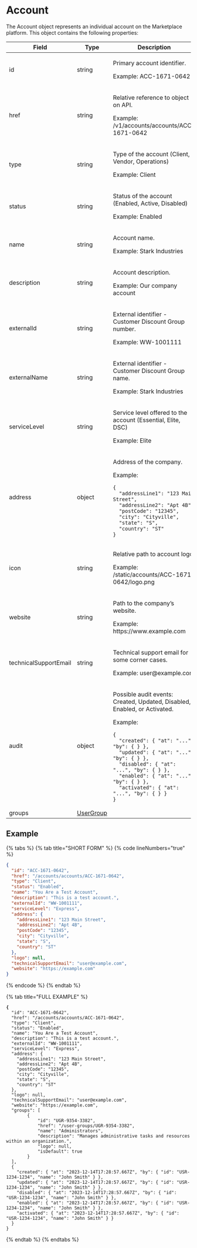 # Account

The Account object represents an individual account on the Marketplace platform. This object contains the following properties:

<table data-full-width="false"><thead><tr><th width="130">Field</th><th width="125">Type</th><th>Description</th></tr></thead><tbody><tr><td>id</td><td>string</td><td><p>Primary account identifier. </p><p></p><p>Example: ACC-1671-0642</p></td></tr><tr><td>href</td><td>string</td><td><p>Relative reference to object on API. </p><p></p><p>Example: /v1/accounts/accounts/ACC-1671-0642</p></td></tr><tr><td>type</td><td>string</td><td><p>Type of the account (Client, Vendor, Operations)</p><p></p><p>Example: Client</p></td></tr><tr><td>status</td><td>string</td><td><p>Status of the account (Enabled, Active, Disabled)</p><p></p><p>Example: Enabled</p></td></tr><tr><td>name</td><td>string</td><td><p>Account name. </p><p></p><p>Example: Stark Industries</p></td></tr><tr><td>description</td><td>string</td><td><p>Account description. </p><p></p><p>Example: Our company account</p></td></tr><tr><td>externalId</td><td>string</td><td><p>External identifier - Customer Discount Group number.  </p><p></p><p>Example: WW-1001111</p></td></tr><tr><td>externalName</td><td>string</td><td><p>External identifier - Customer Discount Group name. </p><p></p><p>Example: Stark Industries</p></td></tr><tr><td>serviceLevel</td><td>string</td><td><p>Service level offered to the account (Essential, Elite, DSC)</p><p></p><p>Example: Elite</p></td></tr><tr><td>address</td><td>object</td><td><p>Address of the company. </p><p></p><p>Example: </p><pre class="language-json" data-overflow="wrap" data-line-numbers><code class="lang-json">{
  "addressLine1": "123 Main Street",
  "addressLine2": "Apt 4B",
  "postCode": "12345",
  "city": "Cityville",
  "state": "S",
  "country": "ST"
}
</code></pre></td></tr><tr><td>icon</td><td>string</td><td><p>Relative path to account logo. </p><p></p><p>Example: /static/accounts/ACC-1671-0642/logo.png</p></td></tr><tr><td>website</td><td>string</td><td><p>Path to the company’s website. </p><p></p><p>Example: https://www.example.com</p></td></tr><tr><td>technicalSupportEmail</td><td>string</td><td><p>Technical support email for some corner cases. </p><p></p><p>Example: user@example.com</p></td></tr><tr><td>audit</td><td>object</td><td><p>Possible audit events: Created, Updated, Disabled, Enabled, or Activated. </p><p></p><p>Example: </p><pre class="language-json" data-overflow="wrap" data-line-numbers><code class="lang-json">{
  "created": { "at": "...", "by": { } },
  "updated": { "at": "...", "by": { } },
  "disabled": { "at": "...", "by": { } },
  "enabled": { "at": "...", "by": { } },
  "activated": { "at": "...", "by": { } }
}
</code></pre></td></tr><tr><td>groups</td><td><a href="../user-groups/#group-object">UserGroup</a></td><td></td></tr></tbody></table>

## Example

{% tabs %}
{% tab title="SHORT FORM" %}
{% code lineNumbers="true" %}
```json
{
  "id": "ACC-1671-0642",
  "href": "/accounts/accounts/ACC-1671-0642",
  "type": "Client",
  "status": "Enabled",
  "name": "You Are a Test Account",
  "description": "This is a test account.",
  "externalId": "WW-1001111",
  "serviceLevel": "Express",
  "address": {
    "addressLine1": "123 Main Street",
    "addressLine2": "Apt 4B",
    "postCode": "12345",
    "city": "Cityville",
    "state": "S",
    "country": "ST"
  },
  "logo": null,
  "technicalSupportEmail": "user@example.com",
  "website": "https://example.com"  
}
```
{% endcode %}
{% endtab %}

{% tab title="FULL EXAMPLE" %}
<pre class="language-json"><code class="lang-json"><strong>{
</strong>  "id": "ACC-1671-0642",
  "href": "/accounts/accounts/ACC-1671-0642",
  "type": "Client",
  "status": "Enabled",
  "name": "You Are a Test Account",
  "description": "This is a test account.",
  "externalId": "WW-1001111",
  "serviceLevel": "Express",
  "address": {
    "addressLine1": "123 Main Street",
    "addressLine2": "Apt 4B",
    "postCode": "12345",
    "city": "Cityville",
    "state": "S",
    "country": "ST"
  },
  "logo": null,
  "technicalSupportEmail": "user@example.com",
  "website": "https://example.com",
  "groups": [
		{
			"id": "UGR-9354-3382",
			"href": "/user-groups/UGR-9354-3382",
			"name": "Administrators",
			"description": "Manages administrative tasks and resources within an organization.",
			"logo": null,
			"isDefault": true
		}
  ],
  {
    "created": { "at": "2023-12-14T17:28:57.667Z", "by": { "id": "USR-1234-1234", "name": "John Smith" } },
    "updated": { "at": "2023-12-14T17:28:57.667Z", "by": { "id": "USR-1234-1234", "name": "John Smith" } },
    "disabled": { "at": "2023-12-14T17:28:57.667Z", "by": { "id": "USR-1234-1234", "name": "John Smith" } },
    "enabled": { "at": "2023-12-14T17:28:57.667Z", "by": { "id": "USR-1234-1234", "name": "John Smith" } },
    "activated": { "at": "2023-12-14T17:28:57.667Z", "by": { "id": "USR-1234-1234", "name": "John Smith" } }
  }
}
</code></pre>
{% endtab %}
{% endtabs %}
